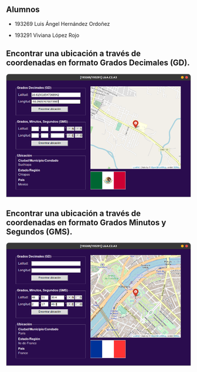 ## Alumnos
* 193269 Luis Ángel Hernández Ordoñez

* 193291 Viviana López Rojo


## Encontrar una ubicación a través de coordenadas en formato Grados Decimales (GD).
![CHEESE!](ubicaciones/Mexico.png)

## Encontrar una ubicación a través de coordenadas en formato Grados Minutos y Segundos (GMS).
![CHEESE!](ubicaciones/France.png)
